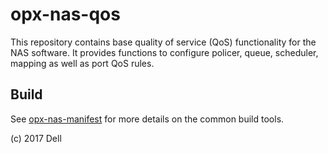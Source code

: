 # opx-nas-qos
This repository contains base quality of service (QoS) functionality for the NAS software. It provides functions to configure policer, queue, scheduler, mapping as well as port QoS rules.

## Build
See [opx-nas-manifest](https://github.com/open-switch/opx-nas-manifest) for more details on the common build tools.  

(c) 2017 Dell
